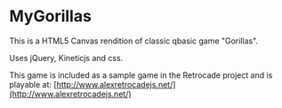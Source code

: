 MyGorillas
==========

This is a HTML5 Canvas rendition of classic qbasic game "Gorillas".

Uses jQuery, Kineticjs and css.

This game is included as a sample game in the Retrocade project and is playable at: 
[http://www.alexretrocadejs.net/](http://www.alexretrocadejs.net/)
